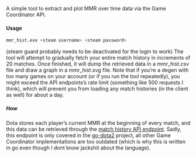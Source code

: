 A simple tool to extract and plot MMR over time data via the Game Coordinator API.

#### Usage

```sh
mmr_hist.exe <steam username> <steam password>
```
(steam guard probably needs to be deactivated for the login to work)
The tool will attempt to gradually fetch your entire match history in increments of 20 matches.
Once finished, it will dump the retrieved data in a mmr_hist.csv file and draw a graph in a mmr_hist.svg file.
Note that if you’re a degen with too many games on your account (or if you run the tool repeatedly),
you might exceed the API endpoints’s rate limit (something like 500 requests I think),
which will prevent you from loading any match histories (in the client as well) for about a day.

##### How

Dota stores each player’s current MMR at the beginning of every match,
and this data can be retrieved through the [match history API endpoint](https://github.com/paralin/go-dota2/blob/e8f172852608601dcb13ebc8aa442ced27938ad5/protocol/dota_gcmessages_client.proto#L749).
Sadly, this endpoint is only covered in the [go-dota2](https://github.com/paralin/go-dota2/) project,
all other Game Coordinator implementations are too outdated (which is why this is written in go even though I dont know jackshit about the language).